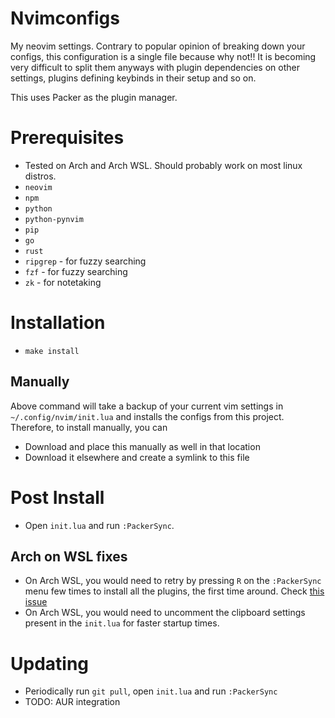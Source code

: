 # Nvimconfigs #

My neovim settings. Contrary to popular opinion of breaking down your configs, this configuration is a single file because why not!! It is becoming very difficult to split them anyways with plugin dependencies on other settings, plugins defining keybinds in their setup and so on.

This uses Packer as the plugin manager.

# Prerequisites #

- Tested on Arch and Arch WSL. Should probably work on most linux distros.
- `neovim`
- `npm`
- `python`
- `python-pynvim`
- `pip`
- `go`
- `rust`
- `ripgrep` - for fuzzy searching
- `fzf` - for fuzzy searching
- `zk` - for notetaking

# Installation #

- `make install`

## Manually ##

Above command will take a backup of your current vim settings in `~/.config/nvim/init.lua` and installs the configs from this project. Therefore, to install manually, you can

- Download and place this manually as well in that location
- Download it elsewhere and create a symlink to this file

# Post Install #

- Open `init.lua` and run `:PackerSync`.

## Arch on WSL fixes ##

- On Arch WSL, you would need to retry by pressing `R` on the `:PackerSync` menu few times to install all the plugins, the first time around. Check [this issue](https://github.com/wbthomason/packer.nvim/issues/456)
- On Arch WSL, you would need to uncomment the clipboard settings present in the `init.lua` for faster startup times.

# Updating #

- Periodically run `git pull`, open `init.lua` and run `:PackerSync`
- TODO: AUR integration

